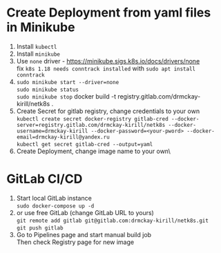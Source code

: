 # Create Deployment from yaml files in Minikube
1. Install `kubectl`
2. Install `minikube`
3. Use `none` driver - https://minikube.sigs.k8s.io/docs/drivers/none \
fix `k8s 1.18 needs conntrack installed` with `sudo apt install conntrack`
4. `sudo minikube start --driver=none`\
`sudo minikube status`\
`sudo minikube stop`
docker build -t registry.gitlab.com/drmckay-kirill/netk8s .
5. Create Secret for gitlab registry, change credentials to your own\
`kubectl create secret docker-registry gitlab-cred --docker-server=registry.gitlab.com/drmckay-kirill/netk8s --docker-username=drmckay-kirill --docker-password=<your-pword> --docker-email=drmckay-kirill@yandex.ru`\
`kubectl get secret gitlab-cred --output=yaml`
6. Create Deployment, change image name to your own\


# GitLab CI/CD
1. Start local GitLab instance\
`sudo docker-compose up -d`
2. or use free GitLab (change GitLab URL to yours)\
`git remote add gitlab git@gitlab.com:drmckay-kirill/netk8s.git`\
`git push gitlab`
3. Go to Pipelines page and start manual build job\
Then check Registry page for new image